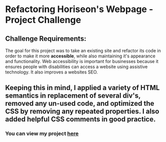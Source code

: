 # Refactoring Horiseon's Webpage - Project Challenge
## Challenge Requirements:
The goal for this project was to take an existing site and refactor its code in order to make it more **accessible**, while also maintaining it's appearance and functionality. Web accessibility is important for businesses because it ensures people with disabilities can access a website using assistive technology. It also improves a websites SEO.

Keeping this in mind, I applied a variety of HTML semantics in replacement of several div's, removed any un-used code, and optimized the CSS by removing any repeated properties. I also added helpful CSS comments in good practice.
---
### You can view my project [here](https://adairconlin.art/horiseon/)
